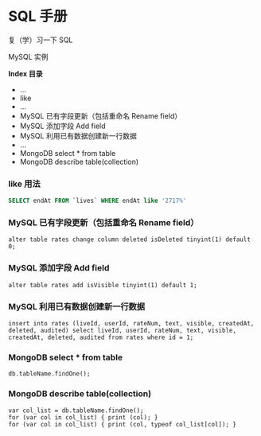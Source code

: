 # SQL 手册

复（学）习一下 SQL

MySQL 实例


**Index 目录**

* ...
* like
* ...
* MySQL 已有字段更新（包括重命名 Rename field）
* MySQL 添加字段 Add field
* MySQL 利用已有数据创建新一行数据
* ...
* MongoDB select * from table
* MongoDB describe table(collection)


### like 用法

```sql
SELECT endAt FROM `lives` WHERE endAt like '2717%'
```


### MySQL 已有字段更新（包括重命名 Rename field）

```
alter table rates change column deleted isDeleted tinyint(1) default 0;
```

### MySQL 添加字段 Add field

```
alter table rates add isVisible tinyint(1) default 1;
```

### MySQL 利用已有数据创建新一行数据

```
insert into rates (liveId, userId, rateNum, text, visible, createdAt, deleted, audited) select liveId, userId, rateNum, text, visible, createdAt, deleted, audited from rates where id = 1;
```


### MongoDB select * from table

```
db.tableName.findOne();
```


### MongoDB describe table(collection)

```
var col_list = db.tableName.findOne();
for (var col in col_list) { print (col); }
for (var col in col_list) { print (col, typeof col_list[col]); }
```
